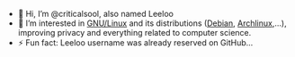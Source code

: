 - 👋 Hi, I’m @criticalsool, also named Leeloo
- 👀 I’m interested in [GNU/Linux](https://fr.wikipedia.org/wiki/Linux) and its distributions ([Debian](https://www.debian.org/), [Archlinux](https://archlinux.org/),...), improving privacy and everything related to computer science.
- ⚡ Fun fact: Leeloo username was already reserved on GitHub...
